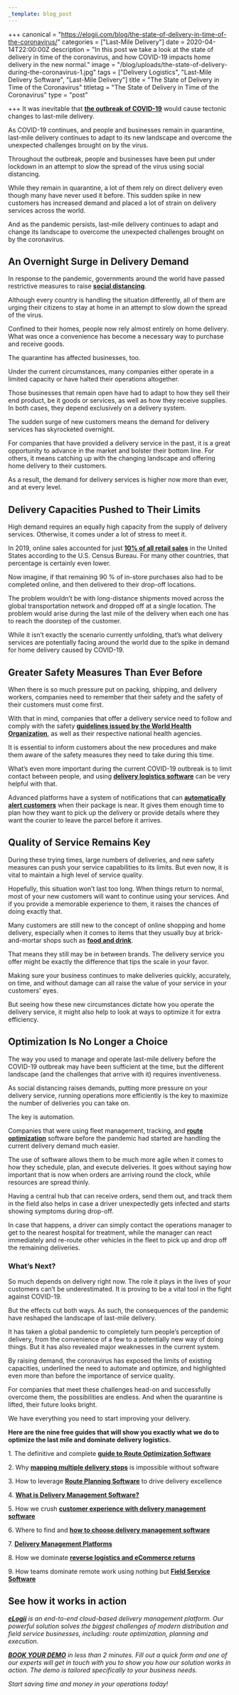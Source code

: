 ```yaml
---
_template: blog_post
---
```


+++
canonical = "https://elogii.com/blog/the-state-of-delivery-in-time-of-the-coronavirus/"
categories = ["Last-Mile Delivery"]
date = 2020-04-14T22:00:00Z
description = "In this post we take a look at the state of delivery in time of the coronavirus, and how COVID-19 impacts home delivery in the new normal."
image = "/blog/uploads/the-state-of-delivery-during-the-coronavirus-1.jpg"
tags = ["Delivery Logistics", "Last-Mile Delivery Software", "Last-Mile Delivery"]
title = "The State of Delivery in Time of the Coronavirus"
titletag = "The State of Delivery in Time of the Coronavirus"
type = "post"

+++
It was inevitable that [**the outbreak of COVID-19**](https://www.who.int/westernpacific/emergencies/covid-19) would cause tectonic changes to last-mile delivery.

As COVID-19 continues, and people and businesses remain in quarantine, last-mile delivery continues to adapt to its new landscape and overcome the unexpected challenges brought on by the virus.

Throughout the outbreak, people and businesses have been put under lockdown in an attempt to slow the spread of the virus using social distancing.

While they remain in quarantine, a lot of them rely on direct delivery even though many have never used it before. This sudden spike in new customers has increased demand and placed a lot of strain on delivery services across the world.

And as the pandemic persists, last-mile delivery continues to adapt and change its landscape to overcome the unexpected challenges brought on by the coronavirus.

## An Overnight Surge in Delivery Demand

In response to the pandemic, governments around the world have passed restrictive measures to raise [**social distancing**](https://www.cdc.gov/coronavirus/2019-ncov/prevent-getting-sick/social-distancing.html).

Although every country is handling the situation differently, all of them are urging their citizens to stay at home in an attempt to slow down the spread of the virus.

Confined to their homes, people now rely almost entirely on home delivery. What was once a convenience has become a necessary way to purchase and receive goods.

The quarantine has affected businesses, too.

Under the current circumstances, many companies either operate in a limited capacity or have halted their operations altogether.

Those businesses that remain open have had to adapt to how they sell their end product, be it goods or services, as well as how they receive supplies. In both cases, they depend exclusively on a delivery system.

The sudden surge of new customers means the demand for delivery services has skyrocketed overnight.

For companies that have provided a delivery service in the past, it is a great opportunity to advance in the market and bolster their bottom line. For others, it means catching up with the changing landscape and offering home delivery to their customers.

As a result, the demand for delivery services is higher now more than ever, and at every level.

## Delivery Capacities Pushed to Their Limits

High demand requires an equally high capacity from the supply of delivery services. Otherwise, it comes under a lot of stress to meet it.

In 2019, online sales accounted for just [**10% of all retail sales**](https://www.businessinsider.com/ecommerce-topped-10-percent-of-us-retail-in-2019-2020-2) in the United States according to the U.S. Census Bureau. For many other countries, that percentage is certainly even lower.

Now imagine, if that remaining 90 % of in-store purchases also had to be completed online, and then delivered to their drop-off locations.

The problem wouldn’t be with long-distance shipments moved across the global transportation network and dropped off at a single location. The problem would arise during the last mile of the delivery when each one has to reach the doorstep of the customer.

While it isn’t exactly the scenario currently unfolding, that’s what delivery services are potentially facing around the world due to the spike in demand for home delivery caused by COVID-19.

## Greater Safety Measures Than Ever Before

When there is so much pressure put on packing, shipping, and delivery workers, companies need to remember that their safety and the safety of their customers must come first.

With that in mind, companies that offer a delivery service need to follow and comply with the safety [**guidelines issued by the World Health Organization**](https://www.who.int/emergencies/diseases/novel-coronavirus-2019/technical-guidance), as well as their respective national health agencies.

It is essential to inform customers about the new procedures and make them aware of the safety measures they need to take during this time.

What’s even more important during the current COVID-19 outbreak is to limit contact between people, and using [**delivery logistics software**](https://elogii.com/) can be very helpful with that.

Advanced platforms have a system of notifications that can [**automatically alert customers**](https://elogii.com/capabilities/communication-alerts) when their package is near. It gives them enough time to plan how they want to pick up the delivery or provide details where they want the courier to leave the parcel before it arrives.

## Quality of Service Remains Key

During these trying times, large numbers of deliveries, and new safety measures can push your service capabilities to its limits. But even now, it is vital to maintain a high level of service quality.

Hopefully, this situation won’t last too long. When things return to normal, most of your new customers will want to continue using your services. And if you provide a memorable experience to them, it raises the chances of doing exactly that.

Many customers are still new to the concept of online shopping and home delivery, especially when it comes to items that they usually buy at brick-and-mortar shops such as [**food and drink**](https://elogii.com/industries/food-drink).

That means they still may be in between brands. The delivery service you offer might be exactly the difference that tips the scale in your favor.

Making sure your business continues to make deliveries quickly, accurately, on time, and without damage can all raise the value of your service in your customers' eyes.

But seeing how these new circumstances dictate how you operate the delivery service, it might also help to look at ways to optimize it for extra efficiency.

## Optimization Is No Longer a Choice

The way you used to manage and operate last-mile delivery before the COVID-19 outbreak may have been sufficient at the time, but the different landscape (and the challenges that arrive with it) requires inventiveness.

As social distancing raises demands, putting more pressure on your delivery service, running operations more efficiently is the key to maximize the number of deliveries you can take on.

The key is automation.

Companies that were using fleet management, tracking, and [**route optimization**](https://elogii.com/blog/what-is-route-optimization-and-why-you-need-it/) software before the pandemic had started are handling the current delivery demand much easier.

The use of software allows them to be much more agile when it comes to how they schedule, plan, and execute deliveries. It goes without saying how important that is now when orders are arriving round the clock, while resources are spread thinly.

Having a central hub that can receive orders, send them out, and track them in the field also helps in case a driver unexpectedly gets infected and starts showing symptoms during drop-off.

In case that happens, a driver can simply contact the operations manager to get to the nearest hospital for treatment, while the manager can react immediately and re-route other vehicles in the fleet to pick up and drop off the remaining deliveries.

### What’s Next?

So much depends on delivery right now. The role it plays in the lives of your customers can’t be underestimated. It is proving to be a vital tool in the fight against COVID-19.

But the effects cut both ways. As such, the consequences of the pandemic have reshaped the landscape of last-mile delivery.

It has taken a global pandemic to completely turn people’s perception of delivery, from the convenience of a few to a potentially new way of doing things. But it has also revealed major weaknesses in the current system.

By raising demand, the coronavirus has exposed the limits of existing capacities, underlined the need to automate and optimize, and highlighted even more than before the importance of service quality.

For companies that meet these challenges head-on and successfully overcome them, the possibilities are endless. And when the quarantine is lifted, their future looks bright.

We have everything you need to start improving your delivery.

**Here are the nine free guides that will show you exactly what we do to optimize the last mile and dominate delivery logistics.**

1\. The definitive and complete [**guide to Route Optimization Software**](https://elogii.com/blog/guide-to-route-optimization-software/ "guide to route optimization software")

2\. Why [**mapping multiple delivery stops**](https://elogii.com/blog/mapping-multiple-delivery-stops/ "mapping multiple delivery stops") is impossible without software

3\. How to leverage [**Route Planning Software**](https://elogii.com/blog/how-route-planning-software-improves-delivery/ "route planning software") to drive delivery excellence

4\. [**What is Delivery Management Software?**](https://elogii.com/blog/what-is-delivery-management-software/ "what is delivery management software")

5\. How we crush [**customer experience with delivery management software**](https://elogii.com/blog/delivery-management-software-and-customer-experience/ "customer experience and delivery management software")

6\. Where to find and [**how to choose delivery management software**](https://elogii.com/blog/how-to-choose-delivery-management-software/ "how to choose delivery management software")

7\. [**Delivery Management Platforms**](https://elogii.com/blog/delivery-management-platforms/ "delivery management platforms")

8\. How we dominate [**reverse logistics and eCommerce returns**](https://elogii.com/blog/reverse-logistics-and-ecommerce-returns/ "reverse logistics and ecommerce returns")

9\. How teams dominate remote work using nothing but [**Field Service Software**](https://elogii.com/blog/how-do-you-successfully-manage-your-field-service-using-software/ "field service software")

## See how it works in action

[**_eLogii_**](https://elogii.com/) _is an end-to-end cloud-based delivery management platform. Our powerful solution solves the biggest challenges of modern distribution and field service businesses, including: route optimization, planning and execution._

[**_BOOK YOUR DEMO_**](https://elogii.com/book-demo) _in less than 2 minutes. Fill out a quick form and one of our experts will get in touch with you to show you how our solution works in action. The demo is tailored specifically to your business needs._

_Start saving time and money in your operations today!_
